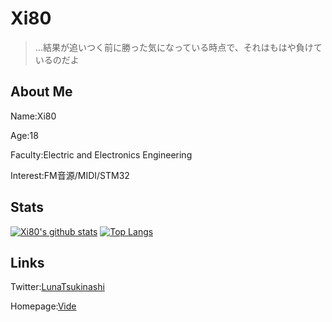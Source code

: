 # Xi80

> …結果が追いつく前に勝った気になっている時点で、それはもはや負けているのだよ



## About Me

Name:Xi80

Age:18

Faculty:Electric and Electronics Engineering

Interest:FM音源/MIDI/STM32


## Stats

[![Xi80's github stats](https://github-readme-stats.vercel.app/api?username=Xi80&show_icons=true&theme=vue)](https://github.com/anuraghazra/github-readme-stats)
[![Top Langs](https://github-readme-stats.vercel.app/api/top-langs/?username=Xi80&show_icons=true&theme=vue)](https://github.com/anuraghazra/github-readme-stats)
## Links

Twitter:[LunaTsukinashi](https://twitter.com/LunaTsukinashi)

Homepage:[Vide](http://vide.c0ntra1l.xyz)
